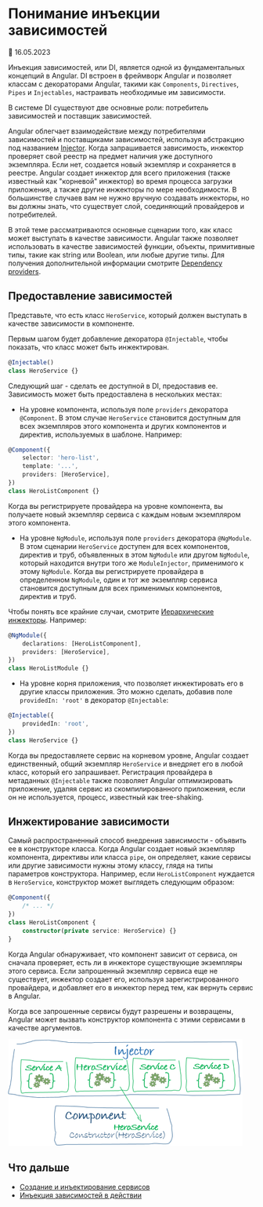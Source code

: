 # Понимание инъекции зависимостей

:date: 16.05.2023

Инъекция зависимостей, или DI, является одной из фундаментальных концепций в Angular. DI встроен в фреймворк Angular и позволяет классам с декораторами Angular, такими как `Components`, `Directives`, `Pipes` и `Injectables`, настраивать необходимые им зависимости.

В системе DI существуют две основные роли: потребитель зависимостей и поставщик зависимостей.

Angular облегчает взаимодействие между потребителями зависимостей и поставщиками зависимостей, используя абстракцию под названием [Injector](glossary.md#injector). Когда запрашивается зависимость, инжектор проверяет свой реестр на предмет наличия уже доступного экземпляра. Если нет, создается новый экземпляр и сохраняется в реестре. Angular создает инжектор для всего приложения (также известный как "корневой" инжектор) во время процесса загрузки приложения, а также другие инжекторы по мере необходимости. В большинстве случаев вам не нужно вручную создавать инжекторы, но вы должны знать, что существует слой, соединяющий провайдеров и потребителей.

В этой теме рассматриваются основные сценарии того, как класс может выступать в качестве зависимости. Angular также позволяет использовать в качестве зависимостей функции, объекты, примитивные типы, такие как string или Boolean, или любые другие типы. Для получения дополнительной информации смотрите [Dependency providers](dependency-injection-providers.md).

## Предоставление зависимостей

Представьте, что есть класс `HeroService`, который должен выступать в качестве зависимости в компоненте.

Первым шагом будет добавление декоратора `@Injectable`, чтобы показать, что класс может быть инжектирован.

```ts
@Injectable()
class HeroService {}
```

Следующий шаг - сделать ее доступной в DI, предоставив ее. Зависимость может быть предоставлена в нескольких местах:

-   На уровне компонента, используя поле `providers` декоратора `@Component`. В этом случае `HeroService` становится доступным для всех экземпляров этого компонента и других компонентов и директив, используемых в шаблоне. Например:

```ts
@Component({
    selector: 'hero-list',
    template: '...',
    providers: [HeroService],
})
class HeroListComponent {}
```

Когда вы регистрируете провайдера на уровне компонента, вы получаете новый экземпляр сервиса с каждым новым экземпляром этого компонента.

-   На уровне `NgModule`, используя поле `providers` декоратора `@NgModule`. В этом сценарии `HeroService` доступен для всех компонентов, директив и труб, объявленных в этом `NgModule` или другом `NgModule`, который находится внутри того же `ModuleInjector`, применимого к этому `NgModule`. Когда вы регистрируете провайдера в определенном `NgModule`, один и тот же экземпляр сервиса становится доступным для всех применимых компонентов, директив и труб.

Чтобы понять все крайние случаи, смотрите [Иерархические инжекторы](hierarchical-dependency-injection.md). Например:

```ts
@NgModule({
    declarations: [HeroListComponent],
    providers: [HeroService],
})
class HeroListModule {}
```

-   На уровне корня приложения, что позволяет инжектировать его в другие классы приложения. Это можно сделать, добавив поле `providedIn: 'root'` в декоратор `@Injectable`:

```ts
@Injectable({
    providedIn: 'root',
})
class HeroService {}
```

Когда вы предоставляете сервис на корневом уровне, Angular создает единственный, общий экземпляр `HeroService` и внедряет его в любой класс, который его запрашивает. Регистрация провайдера в метаданных `@Injectable` также позволяет Angular оптимизировать приложение, удаляя сервис из скомпилированного приложения, если он не используется, процесс, известный как tree-shaking.

## Инжектирование зависимости

Самый распространенный способ внедрения зависимости - объявить ее в конструкторе класса. Когда Angular создает новый экземпляр компонента, директивы или класса `pipe`, он определяет, какие сервисы или другие зависимости нужны этому классу, глядя на типы параметров конструктора. Например, если `HeroListComponent` нуждается в `HeroService`, конструктор может выглядеть следующим образом:

```ts
@Component({
    /* ... */
})
class HeroListComponent {
    constructor(private service: HeroService) {}
}
```

Когда Angular обнаруживает, что компонент зависит от сервиса, он сначала проверяет, есть ли в инжекторе существующие экземпляры этого сервиса. Если запрошенный экземпляр сервиса еще не существует, инжектор создает его, используя зарегистрированного провайдера, и добавляет его в инжектор перед тем, как вернуть сервис в Angular.

Когда все запрошенные сервисы будут разрешены и возвращены, Angular может вызвать конструктор компонента с этими сервисами в качестве аргументов.

![Service](injector-injects.png)

## Что дальше

-   [Создание и инъектирование сервисов](creating-injectable-service.md)
-   [Инъекция зависимостей в действии](dependency-injection-in-action.md)
